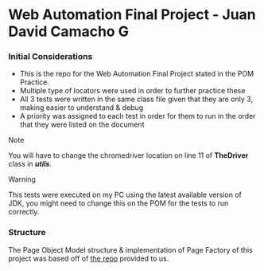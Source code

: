 # Web Automation Final Project - Juan David Camacho G

### Initial Considerations
- This is the repo for the Web Automation Final Project stated in the POM Practice.
- Multiple type of locators were used in order to further practice these
- All 3 tests were written in the same class file given that they are only 3, making easier to understand & debug
- A priority was assigned to each test in order for them to run in the order that they were listed on the document

> [!NOTE]
> You will have to change the chromedriver location on line 11 of **TheDriver** class in ***utils***.

> [!WARNING]
> This tests were executed on my PC using the latest available version of JDK, you might need to change this on the POM for the tests to run correctly. 

### Structure
The Page Object Model structure & implementation of Page Factory of this project was based off of [the repo](https://github.com/FelipeJB/WikipediaAutomation) provided to us.